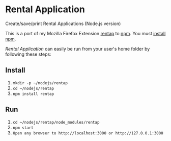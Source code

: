 # Rental Application
Create/save/print Rental Applications (Node.js version)

This is a port of my Mozilla Firefox Extension [rentap](https://github.com/colinkeenan/rentap) to [npm](https://www.npmjs.com/). You must [install npm](https://docs.npmjs.com/getting-started/installing-node#1-install-nodejs--npm). 

*Rental Application* can easily be run from your user's home folder by following these steps:

## Install
1. `mkdir -p ~/nodejs/rentap`
2. `cd ~/nodejs/rentap`
3. `npm install rentap`

## Run
1. `cd ~/nodejs/rentap/node_modules/rentap`
2. `npm start`
3. `Open any browser to http://localhost:3000 or http://127.0.0.1:3000`
